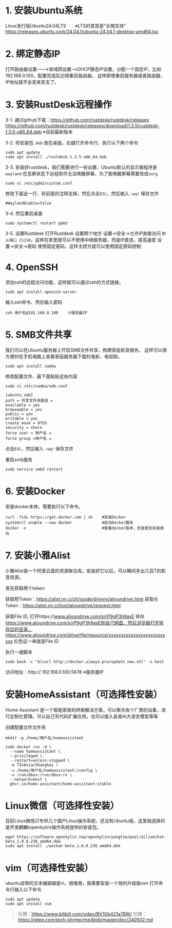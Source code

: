# 1. 安装Ubuntu系统
Linux发行版Ubuntu24.04LTS　　※LTS的意思是"长期支持"
https://releases.ubuntu.com/24.04.1/ubuntu-24.04.1-desktop-amd64.iso


# 2. 绑定静态IP
打开路由器设置--->局域网设置-->DHCP静态IP设置，分配一个固定IP，比如192.168.0.100。配置完成后记得重启路由器。
这样即使重启服务器或者路由器，IP地址就不会变来变去了。 


# 3. 安装RustDesk远程操作
3-1. 通过github下载：https://github.com/rustdesk/rustdesk/releases
https://github.com/rustdesk/rustdesk/releases/download/1.3.5/rustdesk-1.3.5-x86_64.deb       ※目前最新版本

3-2. 将安装包`.deb` 放在桌面，右键打开命令行、执行以下两个命令
```
sudo apt update
sudo apt install ./rustdesk-1.3.5-x86_64.deb
```

3-3. 安装好rustdesk，我们需要进行一些设置，Ubuntu默认的显示器程序是`wayland`
在息屏状态下远程软件无法唤醒屏幕、为了能唤醒屏幕需要改成`xorg`
```
sudo vi /etc/gdm3/custom.conf
```
修改下面这一行、将前面的注释去掉，然后点击`ESC`，然后输入 `:wq!` 保存文件
```
#WaylandEnable=false
```

3-4. 然后重启桌面
```
sudo systemctl restart gdm3
```

3-5. 设置Rustdesk
打开Rustdesk 设置两个地方
设置->安全->允许IP直接访问 `默认端口 21118`，这样在家里就可以不使用中继服务器，而是IP直连，提高速度
设置->安全->密码 使用固定密码，这样主控方就可以使用固定密码控制




# 4. OpenSSH
添加ssh的远程访问功能、这样就可以通过ssh的方式链接。
```
sudo apt install openssh-server
```
输入ssh命令、然后输入密码
```
ssh 用户名@192.168.0.100    ※服务器IP
```



# 5. SMB文件共享
我们可以在Ubuntu服务器上开启SMB文件共享，构建家庭影音服务，
这样可以很方便的在手机电脑上查看家庭服务器下载的电影，电视剧。
```
sudo apt install samba
```

修改配置文件、最下面粘贴这些内容
```
sudo vi /etc/samba/smb.conf
```

```
[ubuntu_smb]
path = 共享文件夹路径 ★
available = yes 
browseable = yes 
public = yes 
writable = yes 
create mask = 0755
security = share
force user = 用户名 ★
force group =用户名 ★
```
点击`ESC`，然后输入 `:wq!` 保存文件

重启smb服务
```
sudo service smbd restart
```

# 6. 安装Docker
安装docker本体，需要执行以下命令。
```
curl -fsSL https://get.docker.com | sh    #安装Docker
systemctl enable --now docker             #启动Docker服务
docker -v                                 #查看docker版本，检查是否安装成功
```



# 7. 安装小雅Alist
小雅Alist是一个阿里云盘的资源聚合库。安装好它以后，可以瞬间多出几百T的影音资源。

首先获取两个token:

获取短Token：https://alist.nn.ci/zh/guide/drivers/aliyundrive.html
获取长Token：https://alist.nn.ci/tool/aliyundrive/request.html

获取File ID, 打开https://www.aliyundrive.com/s/rP9gP3h9asE
转存 https://www.aliyundrive.com/s/rP9gP3h9asE到自己网盘，然后浏览器打开转存后的目录，https://www.aliyundrive.com/drive/file/resource/xxxxxxxxxxxxxxxxxxxxxxxxxx 红色这一串就是File ID

执行一键脚本
```
sudo bash -c "$(curl http://docker.xiaoya.pro/update_new.sh)" -s host
```
访问地址：http:// 192.168.0.100:5678   ※服务器IP



# 安装HomeAssistant（可选择性安装）
Home Assistant 是一个智能家居的终极解决方案，可以聚合各个厂商的设备，进行定制化管理。可以自己写代码扩展应用，也可以接入各类AI大语言模型等等

创建配置文件文件夹
```
mkdir -p /home/用户名/homeassistant

sudo docker run -d \
  --name homeassistant \
  --privileged \
  --restart=unless-stopped \
  -e TZ=Asia/Shanghai \
  -v /home/用户名/homeassistant:/config \
  -v /run/dbus:/run/dbus:ro \
  --network=host \
  ghcr.io/home-assistant/home-assistant:stable
```


# Linux微信（可选择性安装）
目前Linux微信只专供几个国产Linux操作系统，还没有Ubuntu版，这里我选择的是开发麒麟(openkylin)操作系统提供的安装包。
```
wget https://software.openkylin.top/openkylin/yangtze/pool/all/wechat-beta_1.0.0.238_amd64.deb
sudo apt install ./wechat-beta_1.0.0.238_amd64.deb
```


# vim（可选择性安装）
ubuntu自带的文本编辑器是vi，很难用，我需要安装一个他的升级版vim
打开命令行输入以下命令
```
sudo apt update
sudo apt install vim
```

> 引用：https://www.bilibili.com/video/BV1Gb421a7BW/
> 引用：https://gitee.com/tech-shrimp/me/blob/master/doc/240502.md

